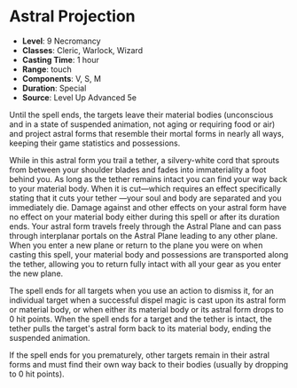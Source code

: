 # Astral Projection

- **Level**: 9 Necromancy
- **Classes**: Cleric, Warlock, Wizard
- **Casting Time**: 1 hour
- **Range**: touch
- **Components**: V, S, M
- **Duration**: Special
- **Source**: Level Up Advanced 5e

Until the spell ends, the targets leave their material bodies (unconscious and in a state of suspended animation, not aging or requiring food or air) and project astral forms that resemble their mortal forms in nearly all ways, keeping their game statistics and possessions.

While in this astral form you trail a tether, a silvery-white cord that sprouts from between your shoulder blades and fades into immateriality a foot behind you. As long as the tether remains intact you can find your way back to your material body. When it is cut—which requires an effect specifically stating that it cuts your tether —your soul and body are separated and you immediately die. Damage against and other effects on your astral form have no effect on your material body either during this spell or after its duration ends. Your astral form travels freely through the Astral Plane and can pass through interplanar portals on the Astral Plane leading to any other plane. When you enter a new plane or return to the plane you were on when casting this spell, your material body and possessions are transported along the tether, allowing you to return fully intact with all your gear as you enter the new plane.

The spell ends for all targets when you use an action to dismiss it, for an individual target when a successful dispel magic is cast upon its astral form or material body, or when either its material body or its astral form drops to 0 hit points. When the spell ends for a target and the tether is intact, the tether pulls the target's astral form back to its material body, ending the suspended animation.

If the spell ends for you prematurely, other targets remain in their astral forms and must find their own way back to their bodies (usually by dropping to 0 hit points).

